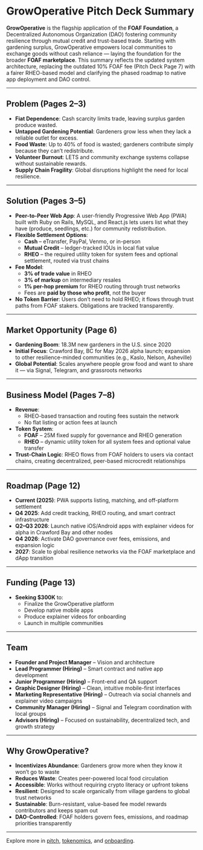 # GrowOperative Pitch Deck Summary

**GrowOperative** is the flagship application of the **FOAF Foundation**, a Decentralized Autonomous Organization (DAO) fostering community resilience through mutual credit and trust-based trade. Starting with gardening surplus, GrowOperative empowers local communities to exchange goods without cash reliance — laying the foundation for the broader **FOAF marketplace**. This summary reflects the updated system architecture, replacing the outdated 10% FOAF fee (Pitch Deck Page 7) with a fairer RHEO-based model and clarifying the phased roadmap to native app deployment and DAO control.

---

## Problem (Pages 2–3)
- **Fiat Dependence**: Cash scarcity limits trade, leaving surplus garden produce wasted.
- **Untapped Gardening Potential**: Gardeners grow less when they lack a reliable outlet for excess.
- **Food Waste**: Up to 40% of food is wasted; gardeners contribute simply because they can’t redistribute.
- **Volunteer Burnout**: LETS and community exchange systems collapse without sustainable rewards.
- **Supply Chain Fragility**: Global disruptions highlight the need for local resilience.

---

## Solution (Pages 3–5)
- **Peer-to-Peer Web App**: A user-friendly Progressive Web App (PWA) built with Ruby on Rails, MySQL, and React.js lets users list what they have (produce, seedlings, etc.) for community redistribution.
- **Flexible Settlement Options**:
  - **Cash** – eTransfer, PayPal, Venmo, or in-person
  - **Mutual Credit** – ledger-tracked IOUs in local fiat value
  - **RHEO** – the required utility token for system fees and optional settlement, routed via trust chains
- **Fee Model**:
  - **3% of trade value** in RHEO
  - **3% of markup** on intermediary resales
  - **1% per-hop premium** for RHEO routing through trust networks
  - Fees are **paid by those who profit**, not the buyer
- **No Token Barrier**: Users don’t need to hold RHEO; it flows through trust paths from FOAF stakers. Obligations are tracked transparently.

---

## Market Opportunity (Page 6)
- **Gardening Boom**: 18.3M new gardeners in the U.S. since 2020
- **Initial Focus**: Crawford Bay, BC for May 2026 alpha launch; expansion to other resilience-minded communities (e.g., Kaslo, Nelson, Asheville)
- **Global Potential**: Scales anywhere people grow food and want to share it — via Signal, Telegram, and grassroots networks

---

## Business Model (Pages 7–8)
- **Revenue**:
  - RHEO-based transaction and routing fees sustain the network
  - No flat listing or action fees at launch
- **Token System**:
  - **FOAF** – 25M fixed supply for governance and RHEO generation
  - **RHEO** – dynamic utility token for all system fees and optional value transfer
- **Trust-Chain Logic**: RHEO flows from FOAF holders to users via contact chains, creating decentralized, peer-based microcredit relationships

---

## Roadmap (Page 12)
- **Current (2025)**: PWA supports listing, matching, and off-platform settlement
- **Q4 2025**: Add credit tracking, RHEO routing, and smart contract infrastructure
- **Q2–Q3 2026**: Launch native iOS/Android apps with explainer videos for alpha in Crawford Bay and other nodes
- **Q4 2026**: Activate DAO governance over fees, emissions, and expansion logic
- **2027**: Scale to global resilience networks via the FOAF marketplace and dApp transition

---

## Funding (Page 13)
- **Seeking $300K** to:
  - Finalize the GrowOperative platform
  - Develop native mobile apps
  - Produce explainer videos for onboarding
  - Launch in multiple communities

---

## Team
- **Founder and Project Manager** – Vision and architecture
- **Lead Programmer (Hiring)** – Smart contract and native app development
- **Junior Programmer (Hiring)** – Front-end and QA support
- **Graphic Designer (Hiring)** – Clean, intuitive mobile-first interfaces
- **Marketing Representative (Hiring)** – Outreach via social channels and explainer video campaigns
- **Community Manager (Hiring)** – Signal and Telegram coordination with local groups
- **Advisors (Hiring)** – Focused on sustainability, decentralized tech, and growth strategy

---

## Why GrowOperative?

- **Incentivizes Abundance**: Gardeners grow more when they know it won’t go to waste
- **Reduces Waste**: Creates peer-powered local food circulation
- **Accessible**: Works without requiring crypto literacy or upfront tokens
- **Resilient**: Designed to scale organically from village gardens to global trust networks
- **Sustainable**: Burn-resistant, value-based fee model rewards contributors and keeps spam out
- **DAO-Controlled**: FOAF holders govern fees, emissions, and roadmap priorities transparently

---

Explore more in [pitch](./pitch.md), [tokenomics](../../foaf-foundation/tokenomics.md), and [onboarding](./onboarding.md).
